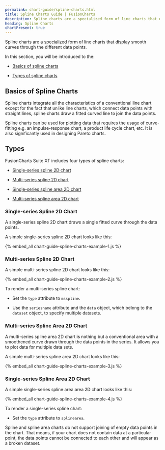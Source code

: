 ```yaml
---
permalink: chart-guide/spline-charts.html
title: Spline Charts Guide | FusionCharts
description: Spline charts are a specialized form of line charts that display smooth curves through the different data points.
heading: Spline Charts
chartPresent: true
---
```


Spline charts are a specialized form of line charts that display smooth curves through the different data points.

In this section, you will be introduced to the:

* <a href="/chart-guide/spline-charts.html#basics-of-spline-charts">Basics of spline charts</a>

* <a href="/chart-guide/spline-charts.html#types">Types of spline charts</a>

## Basics of Spline Charts

Spline charts integrate all the characteristics of a conventional line chart except for the fact that unlike line charts, which connect data points with straight lines, spline charts draw a fitted curved line to join the data points.

Spline charts can be used for plotting data that requires the usage of curve-fitting e.g. an impulse-response chart, a product life cycle chart, etc. It is also significantly used in designing Pareto charts.

## Types

FusionCharts Suite XT includes four types of spline charts:

* <a href="/chart-guide/spline-charts.html#single-series-spline-2d-chart">Single-series spline 2D chart</a>

* <a href="/chart-guide/spline-charts.html#multi-series-spline-2d-chart">Multi-series spline 2D chart</a>

* <a href="/chart-guide/spline-charts.html#multi-series-spline-area-2d-chart">Single-series spline area 2D chart</a>

* <a href="/chart-guide/spline-charts.html#single-series-spline-area-2d-chart">Multi-series spline area 2D chart</a>

### Single-series Spline 2D Chart

A single-series spline 2D chart draws a single fitted curve through the data points.

A simple single-series spline 2D chart looks like this:

{% embed_all chart-guide-spline-charts-example-1.js %}





### Multi-series Spline 2D Chart

A simple multi-series spline 2D chart looks like this:

{% embed_all chart-guide-spline-charts-example-2.js %}

To render a multi-series spline chart:

* Set the `type` attribute to `msspline`.

* Use the `seriesname` attribute and the `data` object, which belong to the `dataset` object, to specify multiple datasets.

### Multi-series Spline Area 2D Chart

A multi-series spline area 2D chart is nothing but a conventional area with a smoothened curve drawn through the data points in the series. It allows you to plot data for multiple data sets.

A simple multi-series spline area 2D chart looks like this:

{% embed_all chart-guide-spline-charts-example-3.js %}

### Single-series Spline Area 2D Chart

A simple single-series spline area area 2D chart looks like this:

{% embed_all chart-guide-spline-charts-example-4.js %}

To render a single-series spline chart:

* Set the `type` attribute to `splinearea`.

<p class="text-info">Spline and spline area charts do not support joining of empty data points in the chart. That means, if your chart does not contain data at a particular point, the data points cannot be connected to each other and will appear as a broken dataset.</p>